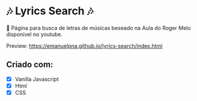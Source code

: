 # :notes: Lyrics Search :notes:

:musical_score: Página para busca de letras de músicas beseado na Aula do Roger Melo disponível no youtube. 

Preview: https://emanuelpna.github.io/lyrics-search/index.html

## Criado com:

- [x] Vanilla Javascript
- [x] Html
- [x] CSS
